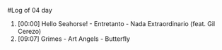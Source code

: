 #Log of 04 day

1. [00:00] Hello Seahorse! - Entretanto - Nada Extraordinario (feat. Gil Cerezo)
1. [09:07] Grimes - Art Angels - Butterfly

